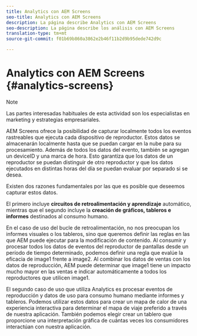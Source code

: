 ```yaml
---
title: Analytics con AEM Screens
seo-title: Analytics con AEM Screens
description: La página describe Analytics con AEM Screens
seo-description: La página describe los análisis con AEM Screens
translation-type: tm+mt
source-git-commit: f01b69b860a3862e2b46f11b2d9b95dede742d9c

---
```



# Analytics con AEM Screens {#analytics-screens}

>[!NOTE]
>
>Las partes interesadas habituales de esta actividad son los especialistas en marketing y estrategias empresariales.

AEM Screens ofrece la posibilidad de capturar localmente todos los eventos rastreables que ejecuta cada dispositivo de reproductor. Estos datos se almacenarán localmente hasta que se puedan cargar en la nube para su procesamiento. Además de todos los datos del evento, también se agregan un deviceID y una marca de hora. Esto garantiza que los datos de un reproductor se puedan distinguir de otro reproductor y que los datos ejecutados en distintas horas del día se puedan evaluar por separado si se desea.

Existen dos razones fundamentales por las que es posible que deseemos capturar estos datos.

El primero incluye **circuitos de retroalimentación y aprendizaje** automático, mientras que el segundo incluye la **creación de gráficos, tableros e informes** destinados al consumo humano.

En el caso de uso del bucle de retroalimentación, no nos preocupan los informes visuales o los tableros, sino que queremos definir las reglas en las que AEM puede ejecutar para la modificación de contenido. Al consumir y procesar todos los datos de eventos del reproductor de pantallas desde un período de tiempo determinado, podemos definir una regla que evalúe la eficacia de image1 frente a image2. Al combinar los datos de ventas con los datos de reproducción, AEM puede determinar que image1 tiene un impacto mucho mayor en las ventas e indicar automáticamente a todos los reproductores que utilicen image1.

El segundo caso de uso que utiliza Analytics es procesar eventos de reproducción y datos de uso para consumo humano mediante informes y tableros.
Podemos utilizar estos datos para crear un mapa de calor de una experiencia interactiva para determinar el mapa de viaje preferido a través de nuestra aplicación. También podemos elegir crear un tablero que proporcione una interpretación gráfica de cuántas veces los consumidores interactúan con nuestra aplicación.


